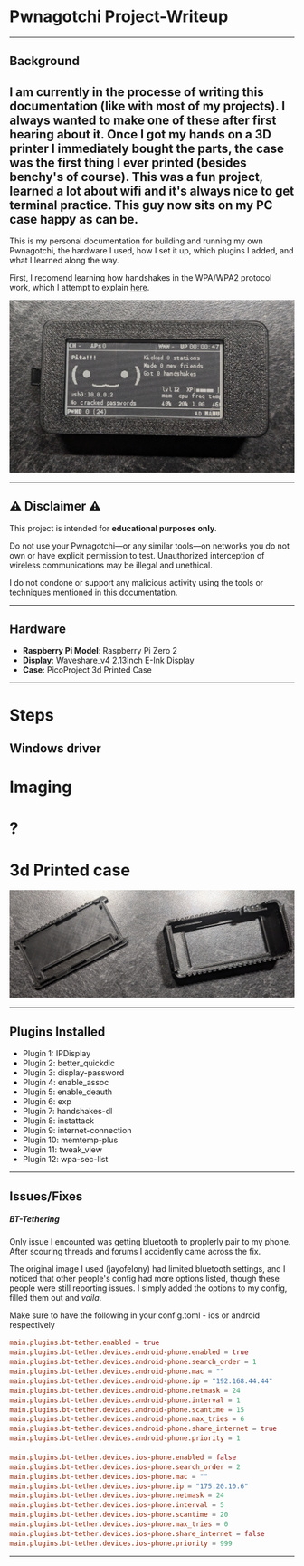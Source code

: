 # Pwnagotchi Project-Writeup

---
## Background

I am currently in the processe of writing this documentation (like with most of my projects).
I always wanted to make one of these after first hearing about it. Once I got my hands on a 3D printer I immediately bought the parts, the case was the first thing I ever printed (besides benchy's of course). This was a fun project, learned a lot about wifi and it's always nice to get terminal practice. This guy now sits on my PC case happy as can be.
---

This is my personal documentation for building and running my own Pwnagotchi, the hardware I used, how I set it up, which plugins I added, and what I learned along the way.

First, I recomend learning how handshakes in the WPA/WPA2 protocol work, which I attempt to explain [here](WifiHandshakes.md).

![alt text](images/Build.jpg)

---

## :warning: Disclaimer :warning:
This project is intended for **educational purposes only**.

Do not use your Pwnagotchi—or any similar tools—on networks you do not own or have explicit permission to test. Unauthorized interception of wireless communications may be illegal and unethical.

I do not condone or support any malicious activity using the tools or techniques mentioned in this documentation.

---

## Hardware
- **Raspberry Pi Model**: Raspberry Pi Zero 2
- **Display**: Waveshare_v4 2.13inch E-Ink Display
- **Case**: PicoProject 3d Printed Case

---
# Steps
## Windows driver
# Imaging
# ?
# 3d Printed case
![](images/PrintedParts.jpg)


---

## Plugins Installed
- Plugin 1: IPDisplay
- Plugin 2: better_quickdic
- Plugin 3: display-password
- Plugin 4: enable_assoc
- Plugin 5: enable_deauth
- Plugin 6: exp
- Plugin 7: handshakes-dl
- Plugin 8: instattack
- Plugin 9: internet-connection
- Plugin 10: memtemp-plus
- Plugin 11: tweak_view
- Plugin 12: wpa-sec-list

---

## Issues/Fixes
##### BT-Tethering
Only issue I encounted was getting bluetooth to proplerly pair to my phone. After scouring threads and forums I accidently came across the fix.

The original image I used (jayofelony) had limited bluetooth settings, and I noticed that other people's config had more options listed, though these people were still reporting issues. I simply added the options to my config, filled them out and *voila*.

Make sure to have the following in your config.toml - ios or android respectively

```conf
main.plugins.bt-tether.enabled = true
main.plugins.bt-tether.devices.android-phone.enabled = true
main.plugins.bt-tether.devices.android-phone.search_order = 1
main.plugins.bt-tether.devices.android-phone.mac = ""
main.plugins.bt-tether.devices.android-phone.ip = "192.168.44.44"
main.plugins.bt-tether.devices.android-phone.netmask = 24
main.plugins.bt-tether.devices.android-phone.interval = 1
main.plugins.bt-tether.devices.android-phone.scantime = 15
main.plugins.bt-tether.devices.android-phone.max_tries = 6
main.plugins.bt-tether.devices.android-phone.share_internet = true
main.plugins.bt-tether.devices.android-phone.priority = 1

main.plugins.bt-tether.devices.ios-phone.enabled = false
main.plugins.bt-tether.devices.ios-phone.search_order = 2
main.plugins.bt-tether.devices.ios-phone.mac = ""
main.plugins.bt-tether.devices.ios-phone.ip = "175.20.10.6"
main.plugins.bt-tether.devices.ios-phone.netmask = 24
main.plugins.bt-tether.devices.ios-phone.interval = 5
main.plugins.bt-tether.devices.ios-phone.scantime = 20
main.plugins.bt-tether.devices.ios-phone.max_tries = 0
main.plugins.bt-tether.devices.ios-phone.share_internet = false
main.plugins.bt-tether.devices.ios-phone.priority = 999
```

---

